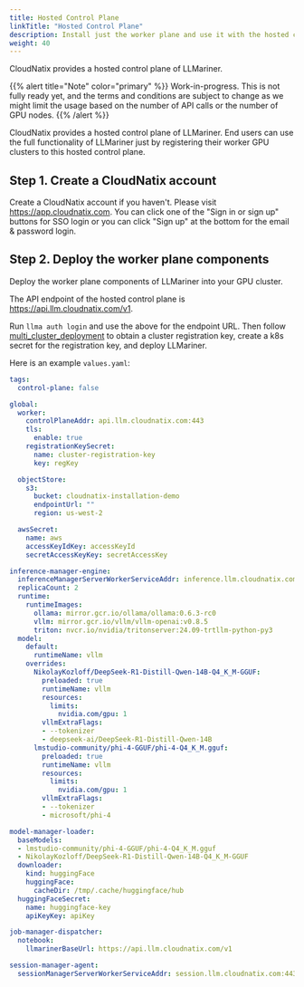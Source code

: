 ```yaml
---
title: Hosted Control Plane
linkTitle: "Hosted Control Plane"
description: Install just the worker plane and use it with the hosted control plane.
weight: 40
---
```


CloudNatix provides a hosted control plane of LLMariner.

{{% alert title="Note" color="primary" %}}
Work-in-progress. This is not fully ready yet, and the terms and conditions are subject to change as we might limit the usage based on the number of API calls or the number of GPU nodes.
{{% /alert %}}

CloudNatix provides a hosted control plane of LLMariner. End users can use the full functionality of LLMariner just by registering their worker GPU clusters to this hosted control plane.

## Step 1. Create a CloudNatix account

Create a CloudNatix account if you haven\'t. Please visit <https://app.cloudnatix.com>. You can click one of the \"Sign in or sign up\" buttons for SSO login or you can click \"Sign up\" at the bottom for the email & password login.

## Step 2. Deploy the worker plane components

Deploy the worker plane components of LLMariner into your GPU cluster.

The API endpoint of the hosted control plane is <https://api.llm.cloudnatix.com/v1>.

Run `llma auth login` and use the above for the endpoint URL. Then follow [multi_cluster_deployment](./multi_cluster_production/#deploying-control-plane-components) to obtain a cluster registration key, create a k8s secret for the registration key, and deploy LLMariner.

Here is an example `values.yaml`:

```yaml
tags:
  control-plane: false

global:
  worker:
    controlPlaneAddr: api.llm.cloudnatix.com:443
    tls:
      enable: true
    registrationKeySecret:
      name: cluster-registration-key
      key: regKey

  objectStore:
    s3:
      bucket: cloudnatix-installation-demo
      endpointUrl: ""
      region: us-west-2

  awsSecret:
    name: aws
    accessKeyIdKey: accessKeyId
    secretAccessKeyKey: secretAccessKey

inference-manager-engine:
  inferenceManagerServerWorkerServiceAddr: inference.llm.cloudnatix.com:443
  replicaCount: 2
  runtime:
    runtimeImages:
      ollama: mirror.gcr.io/ollama/ollama:0.6.3-rc0
      vllm: mirror.gcr.io/vllm/vllm-openai:v0.8.5
      triton: nvcr.io/nvidia/tritonserver:24.09-trtllm-python-py3
  model:
    default:
      runtimeName: vllm
    overrides:
      NikolayKozloff/DeepSeek-R1-Distill-Qwen-14B-Q4_K_M-GGUF:
        preloaded: true
        runtimeName: vllm
        resources:
          limits:
            nvidia.com/gpu: 1
        vllmExtraFlags:
        - --tokenizer
        - deepseek-ai/DeepSeek-R1-Distill-Qwen-14B
      lmstudio-community/phi-4-GGUF/phi-4-Q4_K_M.gguf:
        preloaded: true
        runtimeName: vllm
        resources:
          limits:
            nvidia.com/gpu: 1
        vllmExtraFlags:
        - --tokenizer
        - microsoft/phi-4

model-manager-loader:
  baseModels:
  - lmstudio-community/phi-4-GGUF/phi-4-Q4_K_M.gguf
  - NikolayKozloff/DeepSeek-R1-Distill-Qwen-14B-Q4_K_M-GGUF
  downloader:
    kind: huggingFace
    huggingFace:
      cacheDir: /tmp/.cache/huggingface/hub
  huggingFaceSecret:
    name: huggingface-key
    apiKeyKey: apiKey

job-manager-dispatcher:
  notebook:
    llmarinerBaseUrl: https://api.llm.cloudnatix.com/v1

session-manager-agent:
  sessionManagerServerWorkerServiceAddr: session.llm.cloudnatix.com:443
```
